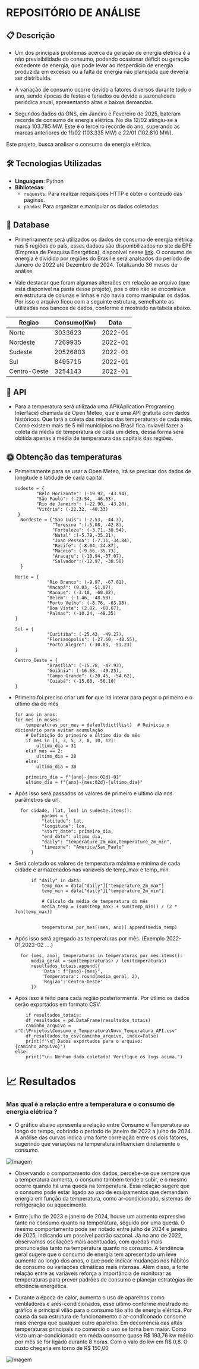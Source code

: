 # REPOSITÓRIO DE ANÁLISE 


## 📋 Descrição



- Um dos principais problemas acerca da geração de
energia elétrica é a não previsibilidade do consumo, podendo
ocasionar déficit ou geração excedente de energia, que pode
levar ao desperdício de energia produzida em excesso ou a
falta de energia não planejada que deveria ser distribuída.

- A variação de consumo ocorre devido a fatores diversos durante
todo o ano, sendo épocas de festas e feriados ou devido a
sazonalidade periódica anual, apresentando altas e baixas
demandas. 

- Segundos dados da ONS, em Janeiro e Fevereiro de 2025, 
bateram recorde de consumo de
energia elétrica. No dia 12/02 atingiu-se a marca 103.785 MW.
Este é o terceiro recorde do ano, superando as 
marcas anteriores de 11/02 (103.335 MW) e 22/01 (102.810 MW). 

Este projeto, busca analisar o consumo de energia elétrica.

## 🛠️ Tecnologias Utilizadas

- **Linguagem**: Python
- **Bibliotecas**:
  - `requests`: Para realizar requisições HTTP e obter o conteúdo das páginas.
  - `pandas`: Para organizar e manipular os dados coletados.

## 📖 Database

- Primeriramente será utilizados os dados de consumo de energia elétrica nas 5 regiões do país, 
esses dadsos são disponibilizados no site da EPE (Empresa de Pesquisa Energética),
disponível nesse  [link](https://www.epe.gov.br/pt/publicacoes-dados-abertos/publicacoes/consumo-de-energia-eletrica).
O consumo de energia é dividido por regiões do Brasil e será analsados do período de Janeiro de
2022 até Dezembro de 2024. Totalizando 36 meses de análise.

- Vale destacar que foram algumas  alteraões em relação ao arquivo (que está disponível na pasta desse projeto), pos o otro não se 
encontrava em estrutura de colunas e linhas e não havia como manipular os dados. Por isso o arquivo
ficou com  a seguinte estrutura, semelhante as utilizadas nos bancos de dados, conforme é mostrado na tabela abaixo.


 
| Regiao       | Consumo(Kw) | Data |
|--------------|-------------|--|
| Norte        | 3033623     | 2022-01 |
| Nordeste     |7269935| 2022-01 |
| Sudeste      |20526803| 2022-01  |
| Sul          |8495715|  2022-01 |
| Centro-Oeste |3254143|  2022-01 |


## 📧  API 
- Para a temperatura será utilizada uma API(Aplication Programing Interface) chamada de 
Open Meteo, que é uma API gratuita com dados históricos. Que fará a coleta das médias das temperaturas de cada mês. Como existem mais de 5 mil municípios
no Brasil fica inviavél fazer a coleta da média de temperatura de cada um deles, dessa forma
será obitida apenas a média de temperatura das capitais das regiões. 

## 🌞 Obtenção das temperaturas
- Primeiramente para se usar a Open Meteo, irá se precisar dos dados de longitude e
latidude de cada capital.

      sudeste = {
              "Belo Horizonte": (-19.92, -43.94),
              "São Paulo": (-23.54, -46.63),
              "Rio de Janeiro": (-22.90, -43.20),
              "Vitória": (-22.32, -40.33)
       }
        Nordeste = {"Sao Luis": (-2.53, -44.3),
                    "Teresina ":(-5.08, -42.8),
                    "Fortaleza": (-3.71,-38.54),
                    "Natal" :(-5.79,-35.21),
                    "Joao Pessoa": (-7.11,-34.84),
                    "Recife": (-8.04,-34.87),
                    "Maceió": (-9.66,-35.73),
                    "Aracaju": (-10.94,-37.07),
                    "Salvador":(-12.97, -38.50)
        }
      
      Norte = {
                  "Rio Branco": (-9.97, -67.81),
                  "Macapá": (0.03, -51.07),
                  "Manaus": (-3.10, -60.02),
                  "Belém": (-1.46, -48.50),
                  "Porto Velho": (-8.76, -63.90),
                  "Boa Vista": (2.82, -60.67),
                  "Palmas": (-10.24, -48.35)
      }
      
      Sul = {
                  "Curitiba": (-25.43, -49.27),
                  "Florianópolis": (-27.60, -48.55),
                  "Porto Alegre": (-30.03, -51.23)
      }
      
      Centro_Oeste = {
                  "Brasília": (-15.78, -47.93),
                  "Goiânia": (-16.68, -49.25),
                  "Campo Grande": (-20.45, -54.62),
                  "Cuiabá": (-15.60, -56.10)
      }

- Primeiro foi preciso criar um __for__ que irá interar para pegar o primeiro e o último
dia do mês

      for ano in anos:
      for mes in meses:
          temperaturas_por_mes = defaultdict(list)  # Reinicia o dicionário para evitar acumulação
          # Definição do primeiro e último dia do mês
          if mes in [1, 3, 5, 7, 8, 10, 12]:
              ultimo_dia = 31
          elif mes == 2:
              ultimo_dia = 28
          else:
              ultimo_dia = 30
  
          primeiro_dia = f"{ano}-{mes:02d}-01"
          ultimo_dia = f"{ano}-{mes:02d}-{ultimo_dia}"

- Após isso será passados os valores de primeiro e ultimo dia nos parâmetros da url.

        for cidade, (lat, lon) in sudeste.items():
                params = {
                "latitude": lat,
                "longitude": lon,
                "start_date": primeiro_dia,
                "end_date": ultimo_dia,
                "daily": "temperature_2m_max,temperature_2m_min",
                "timezone": "America/Sao_Paulo"
            }

- Será coletado os valores de temperatura máxima e mínima de cada cidade e armazenados
nas variaveis de temp_max e temp_min.
   
            if "daily" in data:
                temp_max = data["daily"]["temperature_2m_max"]
                temp_min = data["daily"]["temperature_2m_min"]

                # Cálculo da média de temperatura do mês
                media_temp = (sum(temp_max) + sum(temp_min)) / (2 * len(temp_max))


                temperaturas_por_mes[(mes, ano)].append(media_temp)

- Após isso será agregado as temperaturas por mês. (Exemplo 2022-01,2022-02 ....) 

        for (mes, ano), temperaturas in temperaturas_por_mes.items():
            media_geral = sum(temperaturas) / len(temperaturas)
            resultados_totais.append({
                'Data': f"{ano}-{mes}",
                'Temperatura': round(media_geral, 2),
                'Regiao':'Centro-Oeste'
            })
- Apos isso é feito para cada região posteriormente. Por útlimo os dados serão exportados 
em formato CSV. 
    
          if resultados_totais:
          df_resultados = pd.DataFrame(resultados_totais)
          caminho_arquivo = r'C:\Projetos\Consumo_e_Temperatura\Novo_Temperatura_API.csv'
          df_resultados.to_csv(caminho_arquivo, index=False)
          print(f'\n📂 Dados exportados para o arquivo: {caminho_arquivo}')
      else:
          print("\n⚠️ Nenhum dado coletado! Verifique os logs acima.")

# 📈 Resultados


### Mas qual é a relação entre a temperatura e o consumo de energia elétrica ? 

- O gráfico abaixo apresenta a relação entre Consumo e Temperatura ao longo do tempo,
cobrindo o período de janeiro de 2022 a julho de 2024. A análise das curvas 
indica uma forte correlação entre os dois fatores, sugerindo que variações 
na temperatura influenciam diretamente o consumo.

![Imagem](https://raw.githubusercontent.com/PHFernandes9/Consumo_clima/refs/heads/main/curva_de_consumo_plea_temperura.png)

- Observando o comportamento dos dados, percebe-se que sempre que a temperatura
aumenta, o consumo também tende a subir, e o mesmo ocorre quando há uma queda na temperatura. Essa relação sugere que o consumo pode estar ligado ao uso de equipamentos que demandam energia em função da temperatura, como ar-condicionado, sistemas de refrigeração ou aquecimento.

- Entre julho de 2023 e janeiro de 2024, houve um aumento expressivo tanto no consumo quanto na temperatura, seguido por uma queda.
O mesmo comportamento pode ser notado entre julho de 2024 e janeiro de 2025, indicando um possível padrão sazonal.
Já no ano de 2022, observamos oscilações mais acentuadas, com quedas mais pronunciadas tanto na temperatura quanto no consumo.
A tendência geral sugere que o consumo de energia tem apresentado um leve aumento ao longo dos anos, o que pode indicar mudanças nos hábitos de consumo ou variações climáticas mais intensas. Além disso, a forte relação entre as variáveis reforça a importância de monitorar as temperaturas para prever padrões de consumo e planejar estratégias de eficiência energética.


- Durante a época de calor, aumenta o uso  de aparelhos como ventiladores 
e ares-condicionados, esse último conforme mostrado no gráfico é principal 
vilão para o consumo tão alto de energia elétrica. Por causa da sua estrutura
de funcionamento o ar-condiconado consome mais energia que qualquer outro aparelho.
Em decorrência das altas temperaturas principais no comercio o uso se torna bem maior.
Como visto um ar-condicionado em méda consome quase R\$ 193,76 kw médio por mês se
for ligado durante 8 horas. Com o valo do kw em R\$ 0,8. O custo chegaria em torno de 
 R\$ 150,00 

![Imagem](https://raw.githubusercontent.com/PHFernandes9/Consumo_clima/refs/heads/main/consumo.png)

